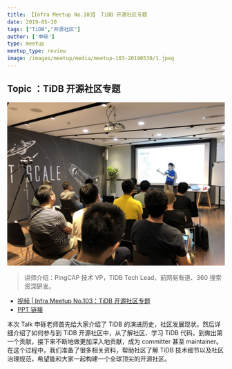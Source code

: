 ```yaml
---
title: 【Infra Meetup No.103】 TiDB 开源社区专题
date: 2019-05-30
tags: ["TiDB","开源社区"]
author: ['申砾']
type: meetup
meetup_type: review
image: /images/meetup/media/meetup-103-20190530/1.jpeg
---
```


## Topic ：TiDB 开源社区专题

![](media/meetup-103-20190530/1.jpeg)

>讲师介绍：PingCAP 技术 VP，TiDB Tech Lead，前网易有道、360 搜索资深研发。

+ [视频 | Infra Meetup No.103：TiDB 开源社区专题](https://www.bilibili.com/video/av54022423)
+ [PPT 链接](https://eyun.baidu.com/s/3snnXy13)

本次 Talk 申砾老师首先给大家介绍了 TiDB 的演进历史，社区发展现状。然后详细介绍了如何参与到 TiDB 开源社区中，从了解社区、学习 TiDB 代码，到做出第一个贡献，接下来不断地做更加深入地贡献，成为 committer 甚至 maintainer。在这个过程中，我们准备了很多相关资料，帮助社区了解 TiDB 技术细节以及社区治理规范，希望能和大家一起构建一个全球顶尖的开源社区。